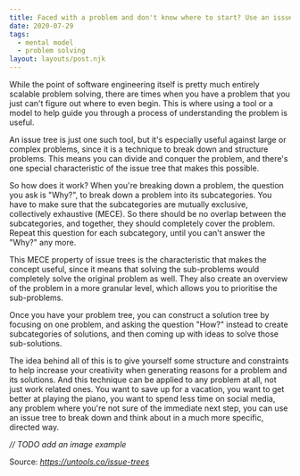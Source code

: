 ```yaml
---
title: Faced with a problem and don't know where to start? Use an issue tree
date: 2020-07-29
tags:
  - mental model
  - problem solving
layout: layouts/post.njk
---
```


While the point of software engineering itself is pretty much entirely scalable problem solving, there are times when you have a problem that you just can't figure out where to even begin. This is where using a tool or a model to help guide you through a process of understanding the problem is useful.

An issue tree is just one such tool, but it's especially useful against large or complex problems, since it is a technique to break down and structure problems. This means you can divide and conquer the problem, and there's one special characteristic of the issue tree that makes this possible.

So how does it work? When you're breaking down a problem, the question you ask is "Why?", to break down a problem into its subcategories. You have to make sure that the subcategories are mutually exclusive, collectively exhaustive (MECE). So there should be no overlap between the subcategories, and together, they should completely cover the problem. Repeat this question for each subcategory, until you can't answer the "Why?" any more.

This MECE property of issue trees is the characteristic that makes the concept useful, since it means that solving the sub-problems would completely solve the original problem as well. They also create an overview of the problem in a more granular level, which allows you to prioritise the sub-problems.

Once you have your problem tree, you can construct a solution tree by focusing on one problem, and asking the question "How?" instead to create subcategories of solutions, and then coming up with ideas to solve those sub-solutions. 

The idea behind all of this is to give yourself some structure and constraints to help increase your creativity when generating reasons for a problem and its solutions. And this technique can be applied to any problem at all, not just work related ones. You want to save up for a vacation, you want to get better at playing the piano, you want to spend less time on social media, any problem where you're not sure of the immediate next step, you can use an issue tree to break down and think about in a much more specific, directed way.

*// TODO add an image example*

Source: *https://untools.co/issue-trees*